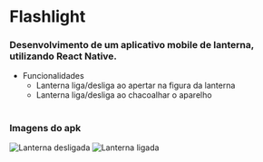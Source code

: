 # Flashlight
### Desenvolvimento de um aplicativo mobile de lanterna, utilizando React Native.
- Funcionalidades
  - Lanterna liga/desliga ao apertar na figura da lanterna
  - Lanterna liga/desliga ao chacoalhar o aparelho
#
### Imagens do apk


![Lanterna desligada](https://user-images.githubusercontent.com/101755192/173573284-3d493bce-f076-4824-9ce8-4cf310561cd4.png)
![Lanterna ligada](https://user-images.githubusercontent.com/101755192/173573375-b9cf7915-cd9d-47e3-a462-4690f74634a9.png)






































